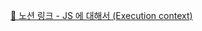 [🔗 노션 링크 - JS 에 대해서 (Execution context)](https://common-sheet-da1.notion.site/JS-Execution-context-20de55b643ce4745b75e8351bf01a598?pvs=4)
